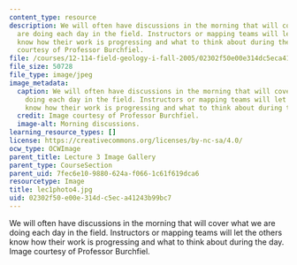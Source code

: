 ```yaml
---
content_type: resource
description: We will often have discussions in the morning that will cover what we
  are doing each day in the field. Instructors or mapping teams will let the others
  know how their work is progressing and what to think about during the day. Image
  courtesy of Professor Burchfiel.
file: /courses/12-114-field-geology-i-fall-2005/02302f50e00e314dc5eca41243b99bc7_lec1photo4.jpg
file_size: 50728
file_type: image/jpeg
image_metadata:
  caption: We will often have discussions in the morning that will cover what we are
    doing each day in the field. Instructors or mapping teams will let the others
    know how their work is progressing and what to think about during the day.
  credit: Image courtesy of Professor Burchfiel.
  image-alt: Morning discussions.
learning_resource_types: []
license: https://creativecommons.org/licenses/by-nc-sa/4.0/
ocw_type: OCWImage
parent_title: Lecture 3 Image Gallery
parent_type: CourseSection
parent_uid: 7fec6e10-9880-624a-f066-1c61f619dca6
resourcetype: Image
title: lec1photo4.jpg
uid: 02302f50-e00e-314d-c5ec-a41243b99bc7
---
```

We will often have discussions in the morning that will cover what we are doing each day in the field. Instructors or mapping teams will let the others know how their work is progressing and what to think about during the day. Image courtesy of Professor Burchfiel.